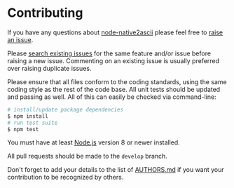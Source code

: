 # Contributing

If you have any questions about [node-native2ascii](https://github.com/NotNinja/node-native2ascii) please feel free to
[raise an issue](https://github.com/NotNinja/node-native2ascii/issues/new).

Please [search existing issues](https://github.com/NotNinja/node-native2ascii/issues) for the same feature and/or issue
before raising a new issue. Commenting on an existing issue is usually preferred over raising duplicate issues.

Please ensure that all files conform to the coding standards, using the same coding style as the rest of the code base.
All unit tests should be updated and passing as well. All of this can easily be checked via command-line:

``` bash
# install/update package dependencies
$ npm install
# run test suite
$ npm test
```

You must have at least [Node.js](https://nodejs.org) version 8 or newer installed.

All pull requests should be made to the `develop` branch.

Don't forget to add your details to the list of
[AUTHORS.md](https://github.com/NotNinja/node-native2ascii/blob/master/AUTHORS.md) if you want your contribution to be
recognized by others.
